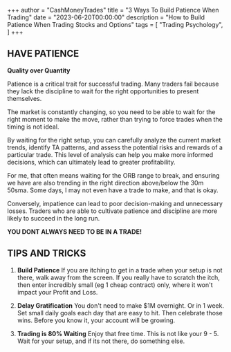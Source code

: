 +++
author = "CashMoneyTrades"
title = "3 Ways To Build Patience When Trading"
date = "2023-06-20T00:00:00"
description = "How to Build Patience When Trading Stocks and Options"
tags = [
    "Trading Psychology",
]
+++

## HAVE PATIENCE

**Quality over Quantity**

Patience is a critical trait for successful trading. Many traders fail because they lack the discipline to wait for the right opportunities to present themselves.

The market is constantly changing, so you need to be able to wait for the right moment to make the move, rather than trying to force trades when the timing is not ideal.

By waiting for the right setup, you can carefully analyze the current market trends, identify TA patterns, and assess the potential risks and rewards of a particular trade. This level of analysis can help you make more informed decisions, which can ultimately lead to greater profitability.

For me, that often means waiting for the ORB range to break, and ensuring we have are also trending in the right direction above/below the 30m 50sma. Some days, I may not even have a trade to make, and that is okay.

Conversely, impatience can lead to poor decision-making and unnecessary losses. Traders who are able to cultivate patience and discipline are more likely to succeed in the long run.

**YOU DONT ALWAYS NEED TO BE IN A TRADE!**


## TIPS AND TRICKS

1. **Build Patience** If you are itching to get in a trade when your setup is not there, walk away from the screen. If you really have to scratch the itch, then enter incredibly small (eg 1 cheap contract) only, where it won't impact your Profit and Loss.


2. **Delay Gratification** You don't need to make $1M overnight. Or in 1 week. Set small daily goals each day that are easy to hit. Then celebrate those wins. Before you know it, your account will be growing.



3. **Trading is 80% Waiting**  Enjoy that free time. This is not like your 9 - 5. Wait for your setup, and if its not there, do something else.